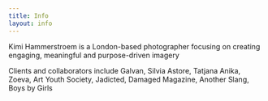 ```yaml
---
title: Info
layout: info
---
```


Kimi Hammerstroem is a London-based photographer focusing on creating engaging, meaningful and purpose-driven imagery

Clients and collaborators include Galvan, Silvia Astore,  Tatjana Anika, Zoeva, Art Youth Society, Jadicted, Damaged Magazine, Another Slang, Boys by Girls   